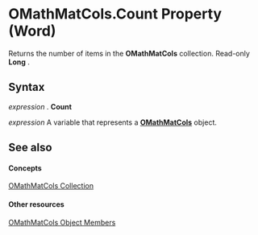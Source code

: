 
# OMathMatCols.Count Property (Word)

Returns the number of items in the  **OMathMatCols** collection. Read-only **Long** .


## Syntax

 _expression_ . **Count**

 _expression_ A variable that represents a **[OMathMatCols](b56ee426-56bd-6588-ebe9-898f4bfbba0c.md)** object.


## See also


#### Concepts


[OMathMatCols Collection](b56ee426-56bd-6588-ebe9-898f4bfbba0c.md)
#### Other resources


[OMathMatCols Object Members](28f1904e-703d-c96d-6a47-65a77ae059db.md)
